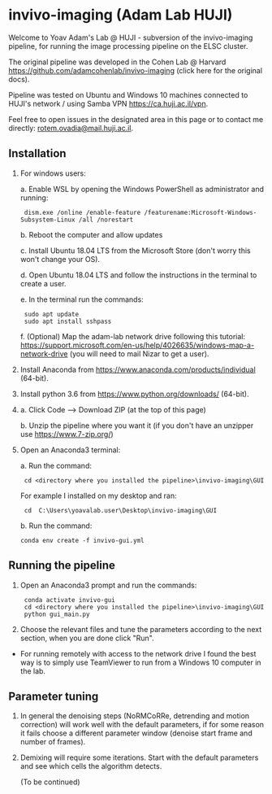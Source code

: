 # invivo-imaging (Adam Lab HUJI)

Welcome to Yoav Adam's Lab @ HUJI - subversion of the invivo-imaging pipeline, for running the image processing pipeline on the ELSC cluster.

The original pipeline was developed in the Cohen Lab @ Harvard https://github.com/adamcohenlab/invivo-imaging (click here for the original docs).

Pipeline was tested on Ubuntu and Windows 10 machines connected to HUJI's network / using Samba VPN https://ca.huji.ac.il/vpn.

Feel free to open issues in the designated area in this page or to contact me directly: rotem.ovadia@mail.huji.ac.il.

## Installation

1. For windows users:

    a. Enable WSL by opening the Windows PowerShell as administrator and running:
    
        dism.exe /online /enable-feature /featurename:Microsoft-Windows-Subsystem-Linux /all /norestart
    
    b. Reboot the computer and allow updates        
            
    c. Install Ubuntu 18.04 LTS from the Microsoft Store (don't worry this won't change your OS).
    
    d. Open Ubuntu 18.04 LTS and follow the instructions in the terminal to create a user.
    
    e. In the terminal run the commands:
    
        sudo apt update
        sudo apt install sshpass

    f. (Optional) Map the adam-lab network drive following this tutorial: https://support.microsoft.com/en-us/help/4026635/windows-map-a-network-drive (you will need to mail Nizar to get a user).
    
2. Install Anaconda from https://www.anaconda.com/products/individual (64-bit).

3. Install python 3.6 from https://www.python.org/downloads/ (64-bit).

4.  a. Click Code --> Download ZIP (at the top of this page)
  
    b. Unzip the pipeline where you want it (if you don't have an unzipper use https://www.7-zip.org/)
  
5. Open an Anaconda3 terminal:
    
    a. Run the command:
    
        cd <directory where you installed the pipeline>\invivo-imaging\GUI
        
    For example I installed on my desktop and ran:
    
        cd  C:\Users\yoavalab.user\Desktop\invivo-imaging\GUI
        
    b. Run the command:
    
       conda env create -f invivo-gui.yml
       
## Running the pipeline

1. Open an Anaconda3 prompt and run the commands:

        conda activate invivo-gui
        cd <directory where you installed the pipeline>\invivo-imaging\GUI
        python gui_main.py
    
2. Choose the relevant files and tune the parameters according to the next section, when you are done click "Run".

* For running remotely with access to the network drive I found the best way is to simply use TeamViewer to run from a Windows 10 computer in the lab.

## Parameter tuning

1. In general the denoising steps (NoRMCoRRe, detrending and motion correction) will work well with the default parameters, if for some reason it fails choose a different parameter window (denoise start frame and number of frames).

2. Demixing will require some iterations. Start with the default parameters and see which cells the algorithm detects.

    (To be continued)
